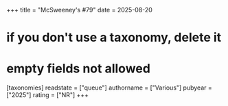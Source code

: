 +++
title = "McSweeney's #79"
date = 2025-08-20
# if you don't use a taxonomy, delete it
# empty fields not allowed
[taxonomies]
  readstate = ["queue"]
  authorname = ["Various"]
  pubyear = ["2025"]
  rating = ["NR"]
+++
